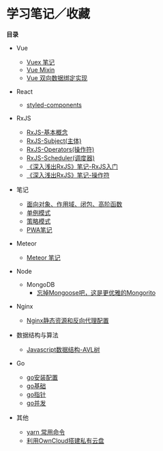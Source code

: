 # 学习笔记／收藏

**目录**

* Vue
	* [Vuex 笔记](https://github.com/isNeilLin/note/issues/9)
	* [Vue Mixin](https://github.com/isNeilLin/note/issues/10)
	* [Vue 双向数据绑定实现](https://github.com/isNeilLin/note/issues/18)
	
* React

	* [styled-components](https://github.com/isNeilLin/note/issues/12)

* RxJS
	* [RxJS-基本概念](https://github.com/isNeilLin/note/issues/1)
	* [RxJS-Subject(主体)](https://github.com/isNeilLin/note/issues/2)
	* [RxJS-Operators(操作符)](https://github.com/isNeilLin/note/issues/3)
	* [RxJS-Scheduler(调度器)](https://github.com/isNeilLin/note/issues/5)
	* [《深入浅出RxJS》笔记-RxJS入门](https://github.com/isNeilLin/note/issues/22)
	* [《深入浅出RxJS》笔记-操作符](https://github.com/isNeilLin/note/issues/23)
	
* 笔记
	* [面向对象、作用域、闭包、高阶函数](https://github.com/isNeilLin/note/issues/15)
	* [单例模式](https://github.com/isNeilLin/note/issues/16)
	* [策略模式](https://github.com/isNeilLin/note/issues/17)
	* [PWA笔记](https://github.com/isNeilLin/note/issues/21)
* Meteor

	* [Meteor 笔记](https://github.com/isNeilLin/note/issues/11)
	
* Node
	* MongoDB
		* [忘掉Mongoose吧，这是更优雅的Mongorito](https://github.com/isNeilLin/note/issues/14)

* Nginx
	* [Nginx静态资源和反向代理配置](https://github.com/isNeilLin/note/issues/4)
	
* 数据结构与算法
	* [Javascript数据结构-AVL树](https://segmentfault.com/a/1190000008619134)
	
* Go
	* [go安装配置](https://github.com/isNeilLin/note/issues/19)
	* [go基础](https://github.com/isNeilLin/note/issues/20)
	* [go指针](https://github.com/isNeilLin/note/issues/8)
	* [go并发](https://github.com/isNeilLin/note/issues/7)
	
* 其他
	* [yarn 常用命令](https://github.com/isNeilLin/note/issues/13)
	* [利用OwnCloud搭建私有云盘](https://github.com/isNeilLin/note/issues/6)
